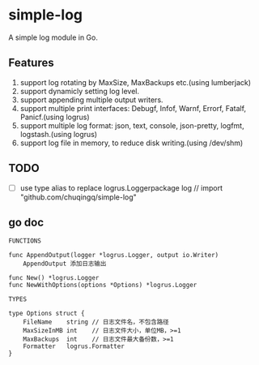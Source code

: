 # simple-log

A simple log module in Go.

## Features

1. support log rotating by MaxSize, MaxBackups etc.(using lumberjack)
2. support dynamicly setting log level.
3. support appending multiple output writers.
4. support multiple print interfaces: Debugf, Infof, Warnf, Errorf, Fatalf, Panicf.(using logrus)
5. support multiple log format: json, text, console, json-pretty, logfmt, logstash.(using logrus)
6. support log file in memory, to reduce disk writing.(using /dev/shm)

## TODO

- [ ] use type alias to replace logrus.Loggerpackage log // import "github.com/chuqingq/simple-log"


## go doc

```
FUNCTIONS

func AppendOutput(logger *logrus.Logger, output io.Writer)
    AppendOutput 添加日志输出

func New() *logrus.Logger
func NewWithOptions(options *Options) *logrus.Logger

TYPES

type Options struct {
	FileName    string // 日志文件名，不包含路径
	MaxSizeInMB int    // 日志文件大小，单位MB，>=1
	MaxBackups  int    // 日志文件最大备份数，>=1
	Formatter   logrus.Formatter
}
```

